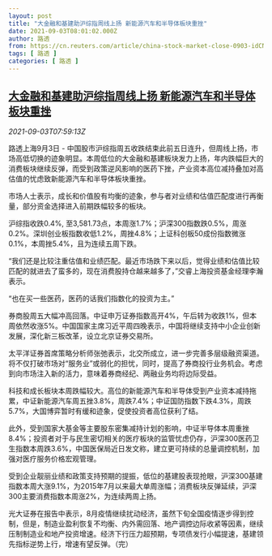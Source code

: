 ```yaml
---
layout: post
title: "大金融和基建助沪综指周线上扬 新能源汽车和半导体板块重挫"
date: 2021-09-03T08:01:02.000Z
author: 路透
from: https://cn.reuters.com/article/china-stock-market-close-0903-idCNKBS2FZ0MY
tags: [ 路透 ]
categories: [ 路透 ]
---
```

<!--1630656062000-->
[大金融和基建助沪综指周线上扬 新能源汽车和半导体板块重挫](https://cn.reuters.com/article/china-stock-market-close-0903-idCNKBS2FZ0MY)
------

<div>
<div><i>2021-09-03T07:59:13Z</i></div><p>路透上海9月3日 - 中国股市沪综指周五收跌结束此前五日连升，但周线上扬，市场高低切换的迹象明显。本周低位的大金融和基建板块发力上扬，年内跌幅巨大的消费板块继续反弹，而受到政策逆风影响的医药下挫，产业资本高位减持叠加对高估值的忧虑致新能源汽车和半导体板块重挫。</p><p>市场人士表示，成长和价值股有均衡的迹象，参与者对业绩和估值匹配度进行再衡量，部分资金选择进入前期跌幅较多的板块。</p><p>沪综指收跌0.4%, 至3,581.73点，本周涨1.7%；沪深300指数跌0.5%，周涨0.2%。深圳创业板指数收低1.2%，周挫4.8%；上证科创板50成份指数微涨0.1%，本周挫5.4%，且为连续五周下跌。</p><p>“我们还是比较注重估值和业绩匹配。最近市场跌下来以后，觉得业绩和估值比较匹配的就进去了蛮多的，现在消费股持仓越来越多了，”交睿上海投资基金经理李瀚表示。</p><p>“也在买一些医药，医药的话我们指数化的投资为主。”</p><p>券商股周五大幅冲高回落。中证申万证券指数高开4%，午后转为收跌1%，但本周依然收涨5%。中国国家主席习近平周四晚表示，中国将继续支持中小企业创新发展，深化新三板改革，设立北京证券交易所。</p><p>太平洋证券首席策略分析师张弛表示，北交所成立，进一步完善多层级融资渠道。将不仅打破市场对“服务业”或弱化的担忧，同时，提高了券商投行业务机会。考虑到向市场注入新的活力，意味着券商经纪、两融业务均将边际受益。</p><p>科技和成长板块本周跌幅较大。高位的新能源汽车和半导体受到产业资本减持拖累，中证新能源汽车周五挫3.8%，周跌7.4%；中证国防指数下跌4.3%，周跌5.7%，大国博弈暂时有缓和迹象，促使投资者高位获利了结。</p><p>此外，受到国家大基金等主要股东密集减持计划的影响，中证半导体本周重挫8.4%；投资者对于与民生密切相关的医疗板块的监管忧虑仍存，沪深300医药卫生指数本周跌3.6%，中国医保局近日发文称，建立更可持续的总量调控机制，加强对医疗服务价格宏观管理。</p><p>受到企业靓丽业绩和政策支持预期的提振，低位的基建股表现抢眼，沪深300基建指数本周大涨9.1%，为2015年7月以来最大单周涨幅；消费板块反弹延续，沪深300主要消费指数本周涨2%，为连续两周上扬。</p><p>光大证券在报告中表示，8月疫情继续扰动经济，虽然下旬全国疫情逐步得到控制，但是，制造业盈利恢复不均衡、内外需回落、地产调控边际收紧等因素，继续压制制造业和地产投资增速。经济下行压力超预期，专项债发行小幅提速，基建领先指标逆势上行，增速有望反弹。（完）</p>
</div>

